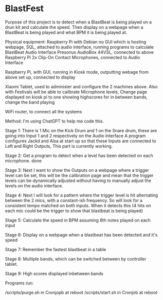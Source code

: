 # BlastFest

Purpose of this project is to detect when a BlastBeat is being played on a drun kit and calculate the speed.
Then display on a webpage when a BlastBeat is being played and what BPM it is being played at.

Physical equipment:
Raspberry Pi with Debian no GUI which is hosting webpage, SQL, attached to audio interface, running programs to calculate BlastBeat
Audio Interface Presonus AudioBox 44VSL, connected to above Raspberry Pi
2x Clip-On Contact Microphones, connected to Audio Interface

Raspberry Pi, with GUI, running in Kiosk mode, outputting webage from above set up, connected to display

Xiaomi Tablet, used to administer and configure the 2 machines above. Also with Festivals will be able to calibrate Microphone levels, Change page displayed on kiosk pi to one showing highscores for in between bands, change the band playing

WiFi router, to connect all the systems

Method:
I'm using ChatGPT to help me code this.

Stage 1:
There is 1 Mic on the Kick Drum and 1 on the Snare drum, these are going into Input 1 and 2 respectively on the Audio Interface
A program configures Jackd and Alsa at start up so that these Inputs are connected to Left and Right Outputs, This part is currently working.

Stage 2:
Get a program to detect when a level has been detected on each microphone. done

Stage 3:
Next I want to show the Outputs on a webpage where a trigger level can be set, this will be the calibration page and mean that the trigger levels can be dynamically adjusted without having to manually adjust the levels on the audio interface.

Stage 4:
Next I will look for a pattern where the trigger level is hit alternating between the 2 mics, with a constant-ish frequency. So will look for a consistent tempo matched on both inputs.
When it detects this (4 hits on each mic could be the trigger to show that blastbeat is being played) 

Stage 5:
Calculate the speed in BPM assuming 8th notes played on each input

Stage 6:
Display on a webpage when a blastbeat has been detected and it's speed

Stage 7:
Remember the fastest blastbeat in a table

Stage 8:
Multiple bands, which can be switched between by controller tablet.

Stage 9: 
High scores displayed inbetween bands

Programs run:

/scripts/purge.sh in Cronjopb at reboot
/scripts/start.sh in Cronjob at reboot

